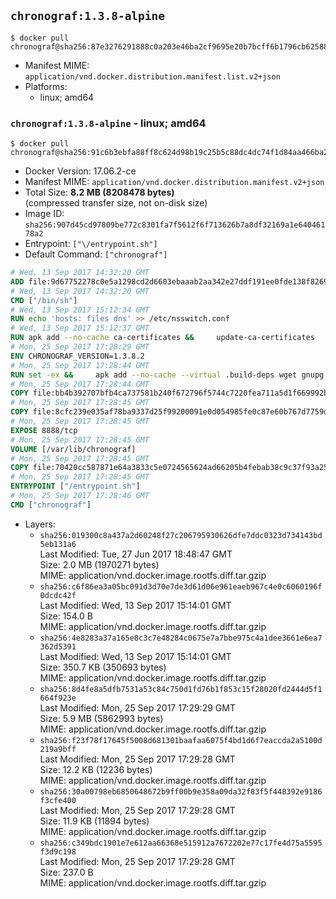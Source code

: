 ## `chronograf:1.3.8-alpine`

```console
$ docker pull chronograf@sha256:87e3276291888c0a203e46ba2cf9695e20b7bcff6b1796cb62588faeedee64ef
```

-	Manifest MIME: `application/vnd.docker.distribution.manifest.list.v2+json`
-	Platforms:
	-	linux; amd64

### `chronograf:1.3.8-alpine` - linux; amd64

```console
$ docker pull chronograf@sha256:91c6b3ebfa88ff8c624d98b19c25b5c88dc4dc74f1d84aa466ba2a787f65accf
```

-	Docker Version: 17.06.2-ce
-	Manifest MIME: `application/vnd.docker.distribution.manifest.v2+json`
-	Total Size: **8.2 MB (8208478 bytes)**  
	(compressed transfer size, not on-disk size)
-	Image ID: `sha256:907d45cd97809be772c8301fa7f5612f6f713626b7a8df32169a1e64046178a2`
-	Entrypoint: `["\/entrypoint.sh"]`
-	Default Command: `["chronograf"]`

```dockerfile
# Wed, 13 Sep 2017 14:32:20 GMT
ADD file:9d67752278c0e5a1298cd2d6603ebaaab2aa342e27ddf191ee0fde138f82698c in / 
# Wed, 13 Sep 2017 14:32:20 GMT
CMD ["/bin/sh"]
# Wed, 13 Sep 2017 15:12:34 GMT
RUN echo 'hosts: files dns' >> /etc/nsswitch.conf
# Wed, 13 Sep 2017 15:12:37 GMT
RUN apk add --no-cache ca-certificates &&     update-ca-certificates
# Mon, 25 Sep 2017 17:28:29 GMT
ENV CHRONOGRAF_VERSION=1.3.8.2
# Mon, 25 Sep 2017 17:28:44 GMT
RUN set -ex &&     apk add --no-cache --virtual .build-deps wget gnupg tar &&     for key in         05CE15085FC09D18E99EFB22684A14CF2582E0C5 ;     do         gpg --keyserver ha.pool.sks-keyservers.net --recv-keys "$key" ||         gpg --keyserver pgp.mit.edu --recv-keys "$key" ||         gpg --keyserver keyserver.pgp.com --recv-keys "$key" ;     done &&     wget -q https://dl.influxdata.com/chronograf/releases/chronograf-${CHRONOGRAF_VERSION}-static_linux_amd64.tar.gz.asc &&     wget -q https://dl.influxdata.com/chronograf/releases/chronograf-${CHRONOGRAF_VERSION}-static_linux_amd64.tar.gz &&     gpg --batch --verify chronograf-${CHRONOGRAF_VERSION}-static_linux_amd64.tar.gz.asc chronograf-${CHRONOGRAF_VERSION}-static_linux_amd64.tar.gz &&     mkdir -p /usr/src &&     tar -C /usr/src -xzf chronograf-${CHRONOGRAF_VERSION}-static_linux_amd64.tar.gz &&     rm -f /usr/src/chronograf-*/chronograf.conf &&     chmod +x /usr/src/chronograf-*/* &&     cp -a /usr/src/chronograf-*/* /usr/bin/ &&     rm -rf *.tar.gz* /usr/src /root/.gnupg &&     apk del .build-deps
# Mon, 25 Sep 2017 17:28:44 GMT
COPY file:bb4b392707bfb4ca737581b240f672796f5744c7220fea711a5d1f669992b912 in /usr/share/chronograf/LICENSE 
# Mon, 25 Sep 2017 17:28:45 GMT
COPY file:8cfc239e035af78ba9337d25f99200091e0d054985fe0c87e60b767d7759d99d in /usr/share/chronograf/agpl-3.0.md 
# Mon, 25 Sep 2017 17:28:45 GMT
EXPOSE 8888/tcp
# Mon, 25 Sep 2017 17:28:45 GMT
VOLUME [/var/lib/chronograf]
# Mon, 25 Sep 2017 17:28:45 GMT
COPY file:70420cc587871e64a3833c5e0724565624ad66205b4febab38c9c37f93a25e28 in /entrypoint.sh 
# Mon, 25 Sep 2017 17:28:45 GMT
ENTRYPOINT ["/entrypoint.sh"]
# Mon, 25 Sep 2017 17:28:46 GMT
CMD ["chronograf"]
```

-	Layers:
	-	`sha256:019300c8a437a2d60248f27c206795930626dfe7ddc0323d734143bd5eb131a6`  
		Last Modified: Tue, 27 Jun 2017 18:48:47 GMT  
		Size: 2.0 MB (1970271 bytes)  
		MIME: application/vnd.docker.image.rootfs.diff.tar.gzip
	-	`sha256:c6f86ea3a05bc091d3d70e7de3d61d06e961eaeb967c4e0c6060196f0dcdc42f`  
		Last Modified: Wed, 13 Sep 2017 15:14:01 GMT  
		Size: 154.0 B  
		MIME: application/vnd.docker.image.rootfs.diff.tar.gzip
	-	`sha256:4e8283a37a165e8c3c7e48284c0675e7a7bbe975c4a1dee3661e6ea7362d5391`  
		Last Modified: Wed, 13 Sep 2017 15:14:01 GMT  
		Size: 350.7 KB (350693 bytes)  
		MIME: application/vnd.docker.image.rootfs.diff.tar.gzip
	-	`sha256:8d4fe8a5dfb7531a53c84c750d1fd76b1f853c15f28020fd2444d5f1664f923e`  
		Last Modified: Mon, 25 Sep 2017 17:29:29 GMT  
		Size: 5.9 MB (5862993 bytes)  
		MIME: application/vnd.docker.image.rootfs.diff.tar.gzip
	-	`sha256:f23f78f17645f5008d681301baafaa6075f4bd1d6f7eaccda2a5100d219a9bff`  
		Last Modified: Mon, 25 Sep 2017 17:29:28 GMT  
		Size: 12.2 KB (12236 bytes)  
		MIME: application/vnd.docker.image.rootfs.diff.tar.gzip
	-	`sha256:30a00798eb6850648672b9ff00b9e358a09da32f83f5f448392e9186f3cfe400`  
		Last Modified: Mon, 25 Sep 2017 17:29:28 GMT  
		Size: 11.9 KB (11894 bytes)  
		MIME: application/vnd.docker.image.rootfs.diff.tar.gzip
	-	`sha256:c349bdc1901e7e612aa66368e515912a7672202e77c17fe4d75a5595f3d9c198`  
		Last Modified: Mon, 25 Sep 2017 17:29:28 GMT  
		Size: 237.0 B  
		MIME: application/vnd.docker.image.rootfs.diff.tar.gzip
